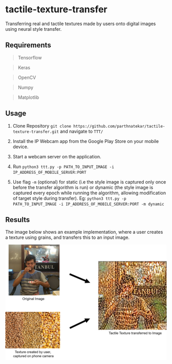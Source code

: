 # tactile-texture-transfer
Transferring real and tactile textures made by users onto digital images using neural style transfer.

## Requirements
> Tensorflow

> Keras

> OpenCV

> Numpy

> Matplotlib

## Usage

1. Clone Repository ```git clone https://github.com/parthnatekar/tactile-texture-transfer.git``` and navigate to ```TTT/```

2. Install the IP Webcam app from the Google Play Store on your mobile device.

3. Start a webcam server on the application.

4. Run ```python3 ttt.py -p PATH_TO_INPUT_IMAGE -i IP_ADDRESS_OF_MOBILE_SERVER:PORT```

5. Use flag ```-m``` (optional) for static (i.e the style image is captured only once before the transfer algorithm is run) or dynamic (the style image is captured every epoch while running the algorithm, allowing modification of target style during transfer).
Eg: ```python3 ttt.py -p PATH_TO_INPUT_IMAGE -i IP_ADDRESS_OF_MOBILE_SERVER:PORT -m dynamic```

## Results

The image below shows an example implementation, where a user creates a texture using grains, and transfers this to an input image.

<p align="center">
  <img src="./images/Picture1.png" width="600"> 
</p>

